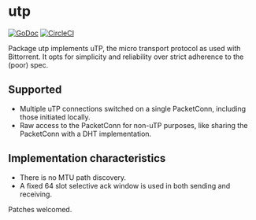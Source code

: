 # utp
[![GoDoc](https://godoc.org/github.com/anacrolix/utp?status.svg)](https://godoc.org/github.com/anacrolix/utp)
[![CircleCI](https://circleci.com/gh/anacrolix/utp.svg?style=shield)](https://circleci.com/gh/anacrolix/utp)

Package utp implements uTP, the micro transport protocol as used with Bittorrent. It opts for simplicity and reliability over strict adherence to the (poor) spec.

## Supported

 * Multiple uTP connections switched on a single PacketConn, including those initiated locally.
 * Raw access to the PacketConn for non-uTP purposes, like sharing the PacketConn with a DHT implementation.

## Implementation characteristics

 * There is no MTU path discovery.
 * A fixed 64 slot selective ack window is used in both sending and receiving.

Patches welcomed.
